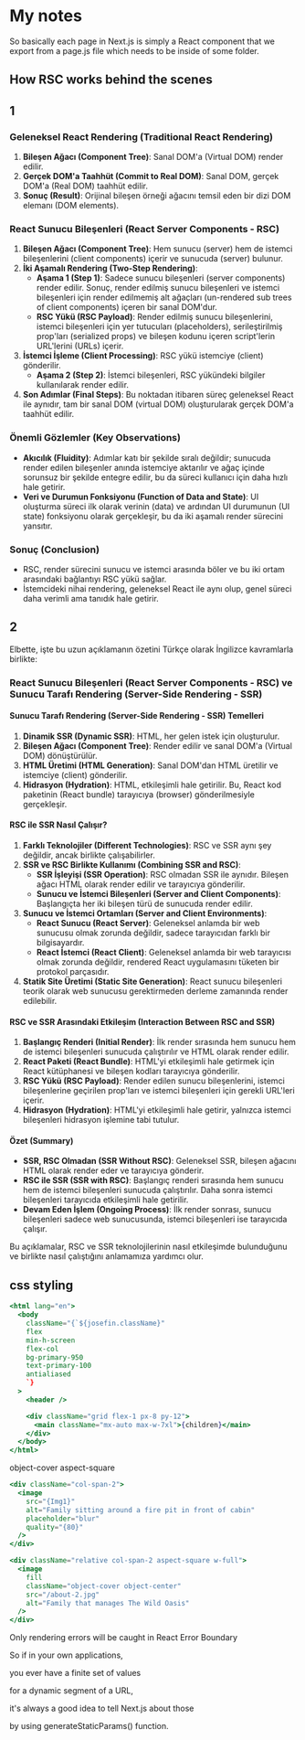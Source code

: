 # My notes

So basically each page in Next.js is simply a React component that we export from a page.js file which needs to be inside of some folder.

## How RSC works behind the scenes

## 1

### Geleneksel React Rendering (Traditional React Rendering)

1. **Bileşen Ağacı (Component Tree)**: Sanal DOM'a (Virtual DOM) render edilir.
2. **Gerçek DOM'a Taahhüt (Commit to Real DOM)**: Sanal DOM, gerçek DOM'a (Real DOM) taahhüt edilir.
3. **Sonuç (Result)**: Orijinal bileşen örneği ağacını temsil eden bir dizi DOM elemanı (DOM elements).

### React Sunucu Bileşenleri (React Server Components - RSC)

1. **Bileşen Ağacı (Component Tree)**: Hem sunucu (server) hem de istemci bileşenlerini (client components) içerir ve sunucuda (server) bulunur.
2. **İki Aşamalı Rendering (Two-Step Rendering)**:
   - **Aşama 1 (Step 1)**: Sadece sunucu bileşenleri (server components) render edilir. Sonuç, render edilmiş sunucu bileşenleri ve istemci bileşenleri için render edilmemiş alt ağaçları (un-rendered sub trees of client components) içeren bir sanal DOM'dur.
   - **RSC Yükü (RSC Payload)**: Render edilmiş sunucu bileşenlerini, istemci bileşenleri için yer tutucuları (placeholders), serileştirilmiş prop'ları (serialized props) ve bileşen kodunu içeren script'lerin URL'lerini (URLs) içerir.
3. **İstemci İşleme (Client Processing)**: RSC yükü istemciye (client) gönderilir.
   - **Aşama 2 (Step 2)**: İstemci bileşenleri, RSC yükündeki bilgiler kullanılarak render edilir.
4. **Son Adımlar (Final Steps)**: Bu noktadan itibaren süreç geleneksel React ile aynıdır, tam bir sanal DOM (virtual DOM) oluşturularak gerçek DOM'a taahhüt edilir.

### Önemli Gözlemler (Key Observations)

- **Akıcılık (Fluidity)**: Adımlar katı bir şekilde sıralı değildir; sunucuda render edilen bileşenler anında istemciye aktarılır ve ağaç içinde sorunsuz bir şekilde entegre edilir, bu da süreci kullanıcı için daha hızlı hale getirir.
- **Veri ve Durumun Fonksiyonu (Function of Data and State)**: UI oluşturma süreci ilk olarak verinin (data) ve ardından UI durumunun (UI state) fonksiyonu olarak gerçekleşir, bu da iki aşamalı render sürecini yansıtır.

### Sonuç (Conclusion)

- RSC, render sürecini sunucu ve istemci arasında böler ve bu iki ortam arasındaki bağlantıyı RSC yükü sağlar.
- İstemcideki nihai rendering, geleneksel React ile aynı olup, genel süreci daha verimli ama tanıdık hale getirir.

## 2

Elbette, işte bu uzun açıklamanın özetini Türkçe olarak İngilizce kavramlarla birlikte:

### React Sunucu Bileşenleri (React Server Components - RSC) ve Sunucu Tarafı Rendering (Server-Side Rendering - SSR)

#### Sunucu Tarafı Rendering (Server-Side Rendering - SSR) Temelleri

1. **Dinamik SSR (Dynamic SSR)**: HTML, her gelen istek için oluşturulur.
2. **Bileşen Ağacı (Component Tree)**: Render edilir ve sanal DOM'a (Virtual DOM) dönüştürülür.
3. **HTML Üretimi (HTML Generation)**: Sanal DOM'dan HTML üretilir ve istemciye (client) gönderilir.
4. **Hidrasyon (Hydration)**: HTML, etkileşimli hale getirilir. Bu, React kod paketinin (React bundle) tarayıcıya (browser) gönderilmesiyle gerçekleşir.

#### RSC ile SSR Nasıl Çalışır?

1. **Farklı Teknolojiler (Different Technologies)**: RSC ve SSR aynı şey değildir, ancak birlikte çalışabilirler.
2. **SSR ve RSC Birlikte Kullanımı (Combining SSR and RSC)**:
   - **SSR İşleyişi (SSR Operation)**: RSC olmadan SSR ile aynıdır. Bileşen ağacı HTML olarak render edilir ve tarayıcıya gönderilir.
   - **Sunucu ve İstemci Bileşenleri (Server and Client Components)**: Başlangıçta her iki bileşen türü de sunucuda render edilir.
3. **Sunucu ve İstemci Ortamları (Server and Client Environments)**:
   - **React Sunucu (React Server)**: Geleneksel anlamda bir web sunucusu olmak zorunda değildir, sadece tarayıcıdan farklı bir bilgisayardır.
   - **React İstemci (React Client)**: Geleneksel anlamda bir web tarayıcısı olmak zorunda değildir, rendered React uygulamasını tüketen bir protokol parçasıdır.
4. **Statik Site Üretimi (Static Site Generation)**: React sunucu bileşenleri teorik olarak web sunucusu gerektirmeden derleme zamanında render edilebilir.

#### RSC ve SSR Arasındaki Etkileşim (Interaction Between RSC and SSR)

1. **Başlangıç Renderi (Initial Render)**: İlk render sırasında hem sunucu hem de istemci bileşenleri sunucuda çalıştırılır ve HTML olarak render edilir.
2. **React Paketi (React Bundle)**: HTML'yi etkileşimli hale getirmek için React kütüphanesi ve bileşen kodları tarayıcıya gönderilir.
3. **RSC Yükü (RSC Payload)**: Render edilen sunucu bileşenlerini, istemci bileşenlerine geçirilen prop'ları ve istemci bileşenleri için gerekli URL'leri içerir.
4. **Hidrasyon (Hydration)**: HTML'yi etkileşimli hale getirir, yalnızca istemci bileşenleri hidrasyon işlemine tabi tutulur.

#### Özet (Summary)

- **SSR, RSC Olmadan (SSR Without RSC)**: Geleneksel SSR, bileşen ağacını HTML olarak render eder ve tarayıcıya gönderir.
- **RSC ile SSR (SSR with RSC)**: Başlangıç renderi sırasında hem sunucu hem de istemci bileşenleri sunucuda çalıştırılır. Daha sonra istemci bileşenleri tarayıcıda etkileşimli hale getirilir.
- **Devam Eden İşlem (Ongoing Process)**: İlk render sonrası, sunucu bileşenleri sadece web sunucusunda, istemci bileşenleri ise tarayıcıda çalışır.

Bu açıklamalar, RSC ve SSR teknolojilerinin nasıl etkileşimde bulunduğunu ve birlikte nasıl çalıştığını anlamamıza yardımcı olur.

## css styling

<!-- main will occupy the remaining part -->

```jsx
<html lang="en">
  <body
    className="{`${josefin.className}"
    flex
    min-h-screen
    flex-col
    bg-primary-950
    text-primary-100
    antialiased
    `}
  >
    <header />

    <div className="grid flex-1 px-8 py-12">
      <main className="mx-auto max-w-7xl">{children}</main>
    </div>
  </body>
</html>
```

object-cover
aspect-square

<!-- Using Image  -->

```jsx
<div className="col-span-2">
  <image
    src="{Img1}"
    alt="Family sitting around a fire pit in front of cabin"
    placeholder="blur"
    quality="{80}"
  />
</div>

<div className="relative col-span-2 aspect-square w-full">
  <image
    fill
    className="object-cover object-center"
    src="/about-2.jpg"
    alt="Family that manages The Wild Oasis"
  />
</div>
```

Only rendering errors will be caught in React Error Boundary

So if in your own applications,

you ever have a finite set of values

for a dynamic segment of a URL,

it's always a good idea to tell Next.js about those

by using generateStaticParams() function.
